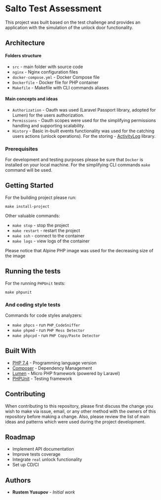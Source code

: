 # Salto Test Assessment

This project was built based on the test challenge and provides an application with the simulation of the unlock door functionality.

## Architecture

#### Folders structure

- `src` - main folder with source code
- `nginx` - Nginx configuration files
- `docker-compose.yml` - Docker Compose file
- `Dockerfile` - Docker file for PHP container
- `Makefile` - Makefile with CLI commands aliases

#### Main concepts and ideas

- `Authorization` - Oauth was used (Laravel Passport library, adopted for Lumen) for the users authorization.
- `Permissions` - Oauth scopes were used for the simplifying permissions handling and supporting scalability. 
- `History` - Basic in-built events functionality was used for the catching users actions (unlock operations). 
For the storing - [ActivityLog](https://github.com/spatie/laravel-activitylog) library.

### Prerequisites

For development and testing purposes please be sure that `Docker` is installed on your local machine.
For the simplifying CLI commands `make` command will be used.

## Getting Started

For the building project please run:
```
make install-project
```

Other valuable commands:
- `make stop` - stop the project
- `make restart` - restart the project
- `make ssh` - connect to the container
- `make logs` - view logs of the container

Please notice that Alpine PHP image was used for the decreasing size of the image

## Running the tests

For the running `PHPUnit` tests:
```
make phpunit
```

### And coding style tests

Commands for code styles analyzers:

- `make phpcs` - run `PHP_CodeSniffer`
- `make phpmd` - run `PHP Mess Detector`
- `make phpcpd` - run `PHP Copy/Paste Detector `

## Built With

* [PHP 7.4](https://www.php.net/docs.php) - Programming language version
* [Composer](https://getcomposer.org/) - Dependency Management
* [Lumen](https://lumen.laravel.com//) - Micro PHP framework (powered by Laravel)
* [PHPUnit](https://phpunit.de/) - Testing framework

## Contributing

When contributing to this repository, please first discuss the change you wish to make via issue, email, or any other method with the owners of this repository before making a change.
Also, please review the list of main ideas and patterns which were used during the project development.
 
## Roadmap
- Implement API documentation
- Improve tests coverage
- Integrate `real` unlock functionality
- Set up CD/CI
 
## Authors

* **Rustem Yusupov** - *Initial work*
